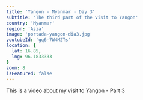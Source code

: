 ```yaml
---
title: 'Yangon - Myanmar - Day 3'
subtitle: 'The third part of the visit to Yangon'
country: 'Myanmar'
region: 'Asia'
image: 'portada-yangon-dia3.jpg'
youtubeId: 'gq6-7W4M2Ts'
location: {
  lat: 16.85,
  lng: 96.1833333
}
zoom: 8
isFeatured: false
---
```


This is a video about my visit to Yangon - Part 3
